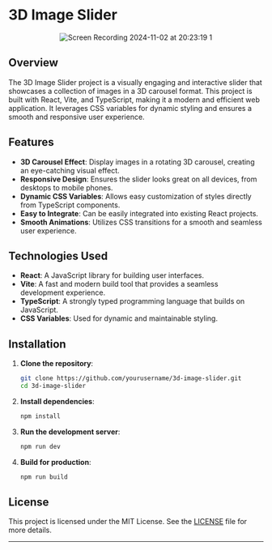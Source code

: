 # 3D Image Slider


<div align="center">
  <img src="https://github.com/user-attachments/assets/fee7abc9-9ab1-4ddc-b364-447932b59346" alt="Screen Recording 2024-11-02 at 20:23:19 1" />
</div>


## Overview

The 3D Image Slider project is a visually engaging and interactive slider that showcases a collection of images in a 3D carousel format. This project is built with React, Vite, and TypeScript, making it a modern and efficient web application. It leverages CSS variables for dynamic styling and ensures a smooth and responsive user experience.

## Features

- **3D Carousel Effect**: Display images in a rotating 3D carousel, creating an eye-catching visual effect.
- **Responsive Design**: Ensures the slider looks great on all devices, from desktops to mobile phones.
- **Dynamic CSS Variables**: Allows easy customization of styles directly from TypeScript components.
- **Easy to Integrate**: Can be easily integrated into existing React projects.
- **Smooth Animations**: Utilizes CSS transitions for a smooth and seamless user experience.

## Technologies Used

- **React**: A JavaScript library for building user interfaces.
- **Vite**: A fast and modern build tool that provides a seamless development experience.
- **TypeScript**: A strongly typed programming language that builds on JavaScript.
- **CSS Variables**: Used for dynamic and maintainable styling.

## Installation

1. **Clone the repository**:
   ```bash
   git clone https://github.com/yourusername/3d-image-slider.git
   cd 3d-image-slider
   ```

2. **Install dependencies**:
   ```bash
   npm install
   ```

3. **Run the development server**:
   ```bash
   npm run dev
   ```

4. **Build for production**:
   ```bash
   npm run build
   ```



## License

This project is licensed under the MIT License. See the [LICENSE](LICENSE) file for more details.

---

